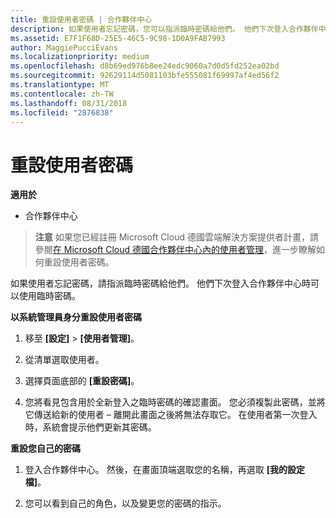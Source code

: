 ```yaml
---
title: 重設使用者密碼 | 合作夥伴中心
description: 如果使用者忘記密碼，您可以指派臨時密碼給他們。 他們下次登入合作夥伴中心時可以使用臨時密碼。
ms.assetid: E7F1F68D-25E5-46C5-9C98-1D0A9FAB7993
author: MaggiePucciEvans
ms.localizationpriority: medium
ms.openlocfilehash: d8b69ed976b8ee24edc9060a7d0d5fd252ea02bd
ms.sourcegitcommit: 92629114d5081103bfe555081f69997af4ed56f2
ms.translationtype: MT
ms.contentlocale: zh-TW
ms.lasthandoff: 08/31/2018
ms.locfileid: "2876838"
---
```

# <a name="reset-a-user-password"></a>重設使用者密碼

**適用於**

-  合作夥伴中心
   
>**注意** 如果您已經註冊 Microsoft Cloud 德國雲端解決方案提供者計畫，請參閱[在 Microsoft Cloud 德國合作夥伴中心內的使用者管理](user-management-in-partner-center-for-microsoft-cloud-germany.md)，進一步瞭解如何重設使用者密碼。

如果使用者忘記密碼，請指派臨時密碼給他們。 他們下次登入合作夥伴中心時可以使用臨時密碼。

**以系統管理員身分重設使用者密碼**

1.  移至 **\[設定\]** &gt; **\[使用者管理\]**。
2.  從清單選取使用者。

3.  選擇頁面底部的 **\[重設密碼\]**。

4.  您將看見包含用於全新登入之臨時密碼的確認畫面。 您必須複製此密碼，並將它傳送給新的使用者 – 離開此畫面之後將無法存取它。 在使用者第一次登入時，系統會提示他們更新其密碼。

**重設您自己的密碼**

1.  登入合作夥伴中心。 然後，在畫面頂端選取您的名稱，再選取 **\[我的設定檔\]**。

2.  您可以看到自己的角色，以及變更您的密碼的指示。

 

 



